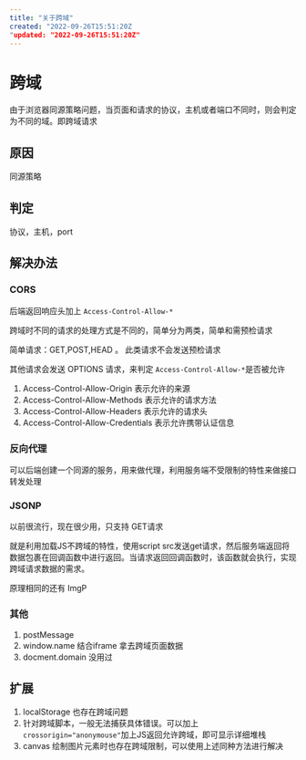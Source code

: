 ```yaml
---
title: "关于跨域"
created: "2022-09-26T15:51:20Z
"updated: "2022-09-26T15:51:20Z"
---
```

# 跨域
由于浏览器同源策略问题，当页面和请求的协议，主机或者端口不同时，则会判定为不同的域。即跨域请求
## 原因
同源策略
## 判定
协议，主机，port
## 解决办法
### CORS
后端返回响应头加上 `Access-Control-Allow-*`

跨域时不同的请求的处理方式是不同的，简单分为两类，简单和需预检请求

简单请求：GET,POST,HEAD 。 此类请求不会发送预检请求

其他请求会发送 OPTIONS 请求，来判定 `Access-Control-Allow-*`是否被允许

1. Access-Control-Allow-Origin 表示允许的来源
2. Access-Control-Allow-Methods 表示允许的请求方法
3. Access-Control-Allow-Headers 表示允许的请求头
4. Access-Control-Allow-Credentials 表示允许携带认证信息

### 反向代理
可以后端创建一个同源的服务，用来做代理，利用服务端不受限制的特性来做接口转发处理

### JSONP
以前很流行，现在很少用，只支持 GET请求

就是利用加载JS不跨域的特性，使用script src发送get请求，然后服务端返回将数据包裹在回调函数中进行返回。当请求返回回调函数时，该函数就会执行，实现跨域请求数据的需求。

原理相同的还有 ImgP

### 其他
1. postMessage
2. window.name  结合iframe 拿去跨域页面数据
3. docment.domain 没用过


## 扩展
1. localStorage 也存在跨域问题
2. 针对跨域脚本，一般无法捕获具体错误。可以加上 `crossorigin="anonymouse"`加上JS返回允许跨域，即可显示详细堆栈
3. canvas 绘制图片元素时也存在跨域限制，可以使用上述同种方法进行解决




